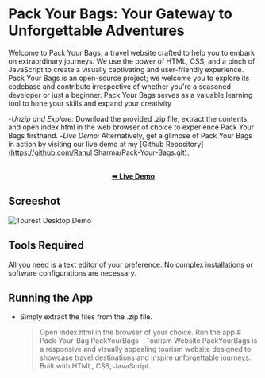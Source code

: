# Pack Your Bags: Your Gateway to Unforgettable Adventures

Welcome to Pack Your Bags, a travel website crafted to help you to embark on extraordinary journeys. We use the power of HTML, CSS, and a pinch of JavaScript to create a visually captivating and user-friendly experience.  <br/>
Pack Your Bags is an open-source project; we welcome you to explore its codebase and contribute irrespective of whether you're a seasoned developer or just a beginner. Pack Your Bags serves as a valuable learning tool to hone your skills and expand your creativity <br />

-*Unzip and Explore:* Download the provided .zip file, extract the contents, and open index.html in the web browser of choice to experience Pack Your Bags firsthand.
-*Live Demo:* Alternatively, get a glimpse of Pack Your Bags in action by visiting our live demo at my [Github Repository](https://github.com/Rahul Sharma/Pack-Your-Bags.git). <br/>

<div align="center">
  <br />
  <a href="https://github.com/gitrahul79"><strong>➥ Live Demo</strong></a>
</div>

## Screeshot

![Tourest Desktop Demo](./Pack-Your-Bags.png "Desktop Demo")

## Tools Required
All you need is a text editor of your preference. No complex installations or software configurations are necessary.

## Running the App
* Simply extract the files from the .zip file.
  > Open index.html in the browser of your choice.
  > Run the app.# Pack-Your-Bag
PackYourBags - Tourism Website PackYourBags is a responsive and visually appealing tourism website designed to showcase travel destinations and inspire unforgettable journeys. Built with HTML, CSS, JavaScript.
